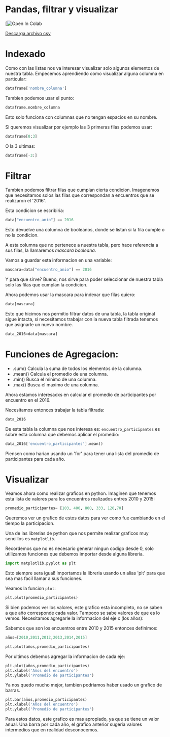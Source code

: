 # Pandas, filtrar y visualizar



[![Open In Colab](https://drive.google.com/file/d/1PP3mCBeLQeHFsg3Xi36N5VHeqyalThyl/view?usp=sharing)

[Descarga archivo csv](https://drive.google.com/file/d/1vH2ym59HCkPSgt40f5cdy5sTSaz0CFUF/view?usp=sharing)

# Indexado

Como con las listas nos va interesar visualizar solo algunos elementos de nuestra tabla. Empecemos aprendiendo como visualizar alguna columna en particular:


```python
dataframe['nombre_columna']
```

Tambien podemos usar el punto:

```python
dataframe.nombre_columna
```

Esto solo funciona con columnas que no tengan espacios en su nombre.

Si queremos visualizar por ejemplo las 3 primeras filas podemos usar:

```python
dataframe[0:3]
```
O la 3 ultimas:

```python
dataframe[-3:]
```

# Filtrar

Tambien podemos filtrar filas que cumplan cierta condicion. Imagenemos que necesitamos solos las filas que correspondan a encuentros que se realizaron el '2016'.

Esta condicion se escribiria:

```python
data["encuentro_anio"] == 2016
```

Esto devuelve una columna de booleanos, donde se listan si la fila cumple o no la condicion.

A esta columna que no pertenece a nuestra tabla, pero hace referencia a sus filas, la llamaremos *mascara booleana*. 

Vamos a guardar esta informacion en una variable:

```python
mascara=data["encuentro_anio"] == 2016
```

Y para que sirve? Bueno, nos sirve para poder seleccionar de nuestra tabla solo las filas que cumplan la condicion.

Ahora podemos usar la mascara para indexar que filas quiero:

```python
data[mascara]
``` 
Esto que hicimos nos permitio filtrar datos de una tabla, la tabla original sigue intacta, si necesitamos trabajar con la nueva tabla filtrada tenemos que asignarle un nuevo nombre.

```python
data_2016=data[mascara]
``` 

# Funciones de Agregacion:

- .sum() Calcula la suma de todos los elementos de la columna.
- .mean() Calcula el promedio de una columna.
- .min()  Busca el minimo de una columna.
- .max()  Busca el maximo de una columna.

Ahora estamos interesadxs en calcular el promedio de participantes por encuentro en el 2016.

Necesitamos entonces trabajar la tabla filtrada:

```python
data_2016
```

De esta tabla la columna que nos interesa es: `encuentro_participantes` es sobre esta columna que debemos aplicar el promedio:

```python
data_2016['encuentro_participantes'].mean()
```
Piensen como harian usando un 'for' para tener una lista del promedio de participantes para cada año.

# Visualizar



Veamos ahora como realizar graficos en python. Imaginen que tenemos esta lista de valores para los encuentros realizados entres 2010 y 2015:

```python
promedio_participantes= [103, 400, 800, 333, 120,70]
```

Queremos ver un grafico de estos datos para ver como fue cambiando en el tiempo la participacion.

Una de las librerias de python que nos permite realizar graficos muy sencillos es `matplotlib`.

Recordemos que no es necesario generar ningun codigo desde 0, solo utilizamos funciones que debemos importar desde alguna libreria.

```python
import matplotlib.pyplot as plt
```

Esto siempre sera igual! Importamos la libreria usando un alias 'plt' para que sea mas facil llamar a sus funciones.

Veamos la funcion `plot`:

```python
plt.plot(promedio_participantes)
```

Si bien podemos ver los valores, este grafico esta incompleto, no se saben a que año corresponde cada valor. Tampoco se sabe valores de que es lo vemos. Necesitamos agregarle la informacion del eje x (los años):

Sabemos que son los encuentros entre 2010 y 2015 entonces definimos:

```python
años=[2010,2011,2012,2013,2014,2015]
```
```python
plt.plot(años,promedio_participantes)
```

Por ultimos debemos agregar la informacion de cada eje:

```python
plt.plot(años,promedio_participantes)
plt.xlabel('Años del encuentro')
plt.ylabel('Promedio de participantes')
```

Ya nos quedo mucho mejor, tambien podriamos haber usado un grafico de barras. 


```python
plt.bar(años,promedio_participantes)
plt.xlabel('Años del encuentro')
plt.ylabel('Promedio de participantes')
```

Para estos datos, este grafico es mas apropiado, ya que se tiene un valor anual. Una barra por cada año, el grafico anterior sugeria valores intermedios que en realidad desconocemos.